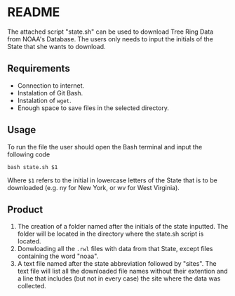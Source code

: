 # README

The attached script "state.sh" can be used to download Tree Ring Data from NOAA's Database. The users only needs to input the initials of the State that she wants to download. 

## Requirements
- Connection to internet. 
- Instalation of Git Bash. 
- Instalation of `wget`. 
- Enough space to save files in the selected directory.

## Usage

To run the file the user should open the Bash terminal and input the following code
```{Bash}
bash state.sh $1
```
Where ```$1``` refers to the initial in lowercase letters of the State that is to be downloaded (e.g. ny for New York, or wv for West Virginia). 

## Product
 1) The creation of a folder named after the initials of the state inputted. The folder will be located in the directory where the state.sh script is located. 
2) Donwloading all the ```.rwl``` files with data from that State, except files containing the word "noaa".
3) A text file named after the state abbreviation followed by "sites". The text file will list all the downloaded file names without their extention and a line that includes (but not in every case) the site where the data was collected.  
